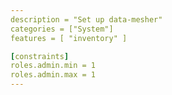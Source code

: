 ```yaml
---
description = "Set up data-mesher"
categories = ["System"]
features = [ "inventory" ]

[constraints]
roles.admin.min = 1
roles.admin.max = 1
---
```


